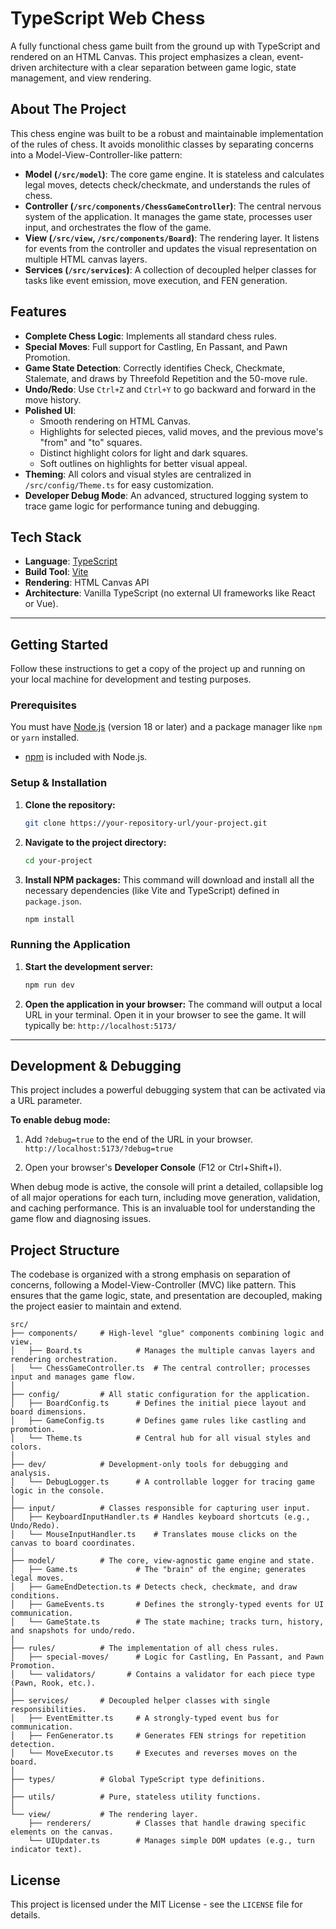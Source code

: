 # TypeScript Web Chess

A fully functional chess game built from the ground up with TypeScript and rendered on an HTML Canvas. This project emphasizes a clean, event-driven architecture with a clear separation between game logic, state management, and view rendering.


## About The Project

This chess engine was built to be a robust and maintainable implementation of the rules of chess. It avoids monolithic classes by separating concerns into a Model-View-Controller-like pattern:

*   **Model (`/src/model`)**: The core game engine. It is stateless and calculates legal moves, detects check/checkmate, and understands the rules of chess.
*   **Controller (`/src/components/ChessGameController`)**: The central nervous system of the application. It manages the game state, processes user input, and orchestrates the flow of the game.
*   **View (`/src/view`, `/src/components/Board`)**: The rendering layer. It listens for events from the controller and updates the visual representation on multiple HTML canvas layers.
*   **Services (`/src/services`)**: A collection of decoupled helper classes for tasks like event emission, move execution, and FEN generation.

## Features

*   **Complete Chess Logic**: Implements all standard chess rules.
*   **Special Moves**: Full support for Castling, En Passant, and Pawn Promotion.
*   **Game State Detection**: Correctly identifies Check, Checkmate, Stalemate, and draws by Threefold Repetition and the 50-move rule.
*   **Undo/Redo**: Use `Ctrl+Z` and `Ctrl+Y` to go backward and forward in the move history.
*   **Polished UI**:
    *   Smooth rendering on HTML Canvas.
    *   Highlights for selected pieces, valid moves, and the previous move's "from" and "to" squares.
    *   Distinct highlight colors for light and dark squares.
    *   Soft outlines on highlights for better visual appeal.
*   **Theming**: All colors and visual styles are centralized in `/src/config/Theme.ts` for easy customization.
*   **Developer Debug Mode**: An advanced, structured logging system to trace game logic for performance tuning and debugging.

## Tech Stack

*   **Language**: [TypeScript](https://www.typescriptlang.org/)
*   **Build Tool**: [Vite](https://vitejs.dev/)
*   **Rendering**: HTML Canvas API
*   **Architecture**: Vanilla TypeScript (no external UI frameworks like React or Vue).

---

## Getting Started

Follow these instructions to get a copy of the project up and running on your local machine for development and testing purposes.

### Prerequisites

You must have [Node.js](https://nodejs.org/) (version 18 or later) and a package manager like `npm` or `yarn` installed.

*   [npm](https://www.npmjs.com/get-npm) is included with Node.js.

### Setup & Installation

1.  **Clone the repository:**
    ```sh
    git clone https://your-repository-url/your-project.git
    ```

2.  **Navigate to the project directory:**
    ```sh
    cd your-project
    ```

3.  **Install NPM packages:**
    This command will download and install all the necessary dependencies (like Vite and TypeScript) defined in `package.json`.
    ```sh
    npm install
    ```

### Running the Application

1.  **Start the development server:**
    ```sh
    npm run dev
    ```

2.  **Open the application in your browser:**
    The command will output a local URL in your terminal. Open it in your browser to see the game. It will typically be:
    `http://localhost:5173/`

---

## Development & Debugging

This project includes a powerful debugging system that can be activated via a URL parameter.

**To enable debug mode:**

1.  Add `?debug=true` to the end of the URL in your browser.
    `http://localhost:5173/?debug=true`

2.  Open your browser's **Developer Console** (F12 or Ctrl+Shift+I).

When debug mode is active, the console will print a detailed, collapsible log of all major operations for each turn, including move generation, validation, and caching performance. This is an invaluable tool for understanding the game flow and diagnosing issues.

## Project Structure

The codebase is organized with a strong emphasis on separation of concerns, following a Model-View-Controller (MVC) like pattern. This ensures that the game logic, state, and presentation are decoupled, making the project easier to maintain and extend.

```
src/
├── components/     # High-level "glue" components combining logic and view.
│   ├── Board.ts            # Manages the multiple canvas layers and rendering orchestration.
│   └── ChessGameController.ts  # The central controller; processes input and manages game flow.
│
├── config/         # All static configuration for the application.
│   ├── BoardConfig.ts      # Defines the initial piece layout and board dimensions.
│   ├── GameConfig.ts       # Defines game rules like castling and promotion.
│   └── Theme.ts            # Central hub for all visual styles and colors.
│
├── dev/            # Development-only tools for debugging and analysis.
│   └── DebugLogger.ts      # A controllable logger for tracing game logic in the console.
│
├── input/          # Classes responsible for capturing user input.
│   ├── KeyboardInputHandler.ts # Handles keyboard shortcuts (e.g., Undo/Redo).
│   └── MouseInputHandler.ts    # Translates mouse clicks on the canvas to board coordinates.
│
├── model/          # The core, view-agnostic game engine and state.
│   ├── Game.ts             # The "brain" of the engine; generates legal moves.
│   ├── GameEndDetection.ts # Detects check, checkmate, and draw conditions.
│   ├── GameEvents.ts       # Defines the strongly-typed events for UI communication.
│   └── GameState.ts        # The state machine; tracks turn, history, and snapshots for undo/redo.
│
├── rules/          # The implementation of all chess rules.
│   ├── special-moves/      # Logic for Castling, En Passant, and Pawn Promotion.
│   └── validators/       # Contains a validator for each piece type (Pawn, Rook, etc.).
│
├── services/       # Decoupled helper classes with single responsibilities.
│   ├── EventEmitter.ts     # A strongly-typed event bus for communication.
│   ├── FenGenerator.ts     # Generates FEN strings for repetition detection.
│   └── MoveExecutor.ts     # Executes and reverses moves on the board.
│
├── types/          # Global TypeScript type definitions.
│
├── utils/          # Pure, stateless utility functions.
│
└── view/           # The rendering layer.
    ├── renderers/          # Classes that handle drawing specific elements on the canvas.
    └── UIUpdater.ts        # Manages simple DOM updates (e.g., turn indicator text).
```

## License

This project is licensed under the MIT License - see the `LICENSE` file for details.
